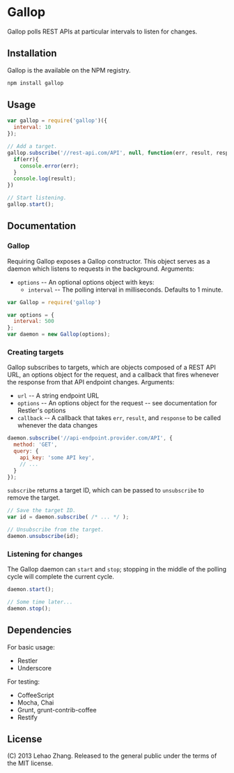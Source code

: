 # Gallop

Gallop polls REST APIs at particular intervals to listen for changes.

## Installation
Gallop is the available on the NPM registry.
```bash
npm install gallop
```

## Usage
```javascript
var gallop = require('gallop')({
  interval: 10
});

// Add a target.
gallop.subscribe('//rest-api.com/API', null, function(err, result, response){
  if(err){
    console.error(err);
  }
  console.log(result);
})

// Start listening.
gallop.start();
```

## Documentation
### Gallop
Requiring Gallop exposes a Gallop constructor. This object serves as a daemon which listens to requests in the background.
Arguments:

* `options` -- An optional options object with keys:
  * `interval` -- The polling interval in milliseconds. Defaults to 1 minute.
  <!--- * `targets` -- An array of targets (see below for specification of targets). -->

```javascript
var Gallop = require('gallop')

var options = {
  interval: 500
};
var daemon = new Gallop(options);
```

### Creating targets
Gallop subscribes to targets, which are objects composed of a REST API URL, an options object for the request, and a callback that fires whenever the response from that API endpoint changes.
Arguments:

* `url` -- A string endpoint URL
* `options` -- An options object for the request -- see documentation for Restler's options
* `callback` -- A callback that takes `err`, `result`, and `response` to be called whenever the data changes

```javascript
daemon.subscribe('//api-endpoint.provider.com/API', {
  method: 'GET',
  query: {
    api_key: 'some API key',
    // ...
  }
});
```

`subscribe` returns a target ID, which can be passed to `unsubscribe` to remove the target.

```javascript
// Save the target ID.
var id = daemon.subscribe( /* ... */ );

// Unsubscribe from the target.
daemon.unsubscribe(id);
```

### Listening for changes
The Gallop daemon can `start` and `stop`; stopping in the middle of the polling cycle will complete the current cycle.

```javascript
daemon.start();

// Some time later...
daemon.stop();
```

## Dependencies
For basic usage:

* Restler
* Underscore

For testing:

* CoffeeScript
* Mocha, Chai
* Grunt, grunt-contrib-coffee
* Restify

## License
(C) 2013 Lehao Zhang. Released to the general public under the terms of the MIT license.
